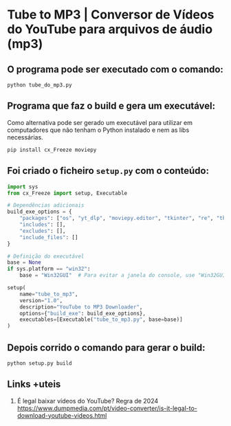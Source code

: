 # Tube to MP3 | Conversor de Vídeos do YouTube para arquivos de áudio (mp3)

## O programa pode ser executado com o comando:
```
python tube_do_mp3.py
```

## Programa que faz o build e gera um executável:
Como alternativa pode ser gerado um executável para utilizar em computadores que não tenham o Python instalado e nem as libs necessárias.
```
pip install cx_Freeze moviepy
```

## Foi criado o ficheiro `setup.py` com o conteúdo:
```py
import sys
from cx_Freeze import setup, Executable

# Dependências adicionais
build_exe_options = {
    "packages": ["os", "yt_dlp", "moviepy.editor", "tkinter", "re", "threading"],
    "includes": [],
    "excludes": [],
    "include_files": []
}

# Definição do executável
base = None
if sys.platform == "win32":
    base = "Win32GUI"  # Para evitar a janela do console, use "Win32GUI"

setup(
    name="tube_to_mp3",
    version="1.0",
    description="YouTube to MP3 Downloader",
    options={"build_exe": build_exe_options},
    executables=[Executable("tube_to_mp3.py", base=base)]
)
```

## Depois corrido o comando para gerar o build:
```
python setup.py build

```

## Links +uteis

01. É legal baixar vídeos do YouTube? Regra de 2024
    https://www.dumpmedia.com/pt/video-converter/is-it-legal-to-download-youtube-videos.html
